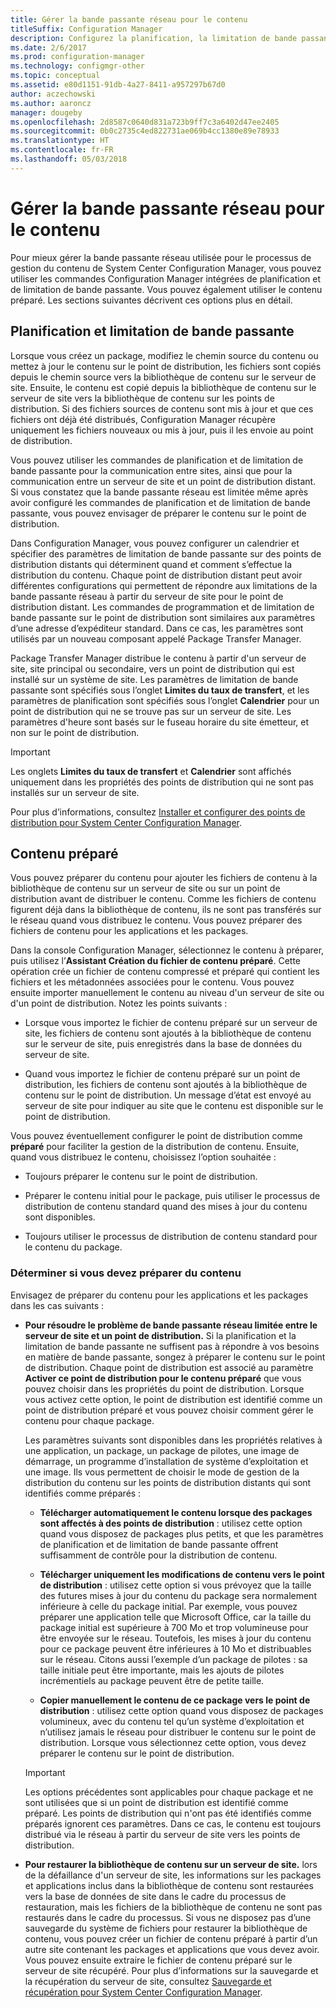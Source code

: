 ```yaml
---
title: Gérer la bande passante réseau pour le contenu
titleSuffix: Configuration Manager
description: Configurez la planification, la limitation de bande passante et le contenu préparé pour System Center Configuration Manager.
ms.date: 2/6/2017
ms.prod: configuration-manager
ms.technology: configmgr-other
ms.topic: conceptual
ms.assetid: e80d1151-91db-4a27-8411-a957297b67d0
author: aczechowski
ms.author: aaroncz
manager: dougeby
ms.openlocfilehash: 2d8587c0640d831a723b9ff7c3a6402d47ee2405
ms.sourcegitcommit: 0b0c2735c4ed822731ae069b4cc1380e89e78933
ms.translationtype: HT
ms.contentlocale: fr-FR
ms.lasthandoff: 05/03/2018
---
```

# <a name="manage-network-bandwidth-for-content"></a>Gérer la bande passante réseau pour le contenu
Pour mieux gérer la bande passante réseau utilisée pour le processus de gestion du contenu de System Center Configuration Manager, vous pouvez utiliser les commandes Configuration Manager intégrées de planification et de limitation de bande passante. Vous pouvez également utiliser le contenu préparé. Les sections suivantes décrivent ces options plus en détail.

##  <a name="BKMK_PlanningForThrottling"></a>Planification et limitation de bande passante  

 Lorsque vous créez un package, modifiez le chemin source du contenu ou mettez à jour le contenu sur le point de distribution, les fichiers sont copiés depuis le chemin source vers la bibliothèque de contenu sur le serveur de site. Ensuite, le contenu est copié depuis la bibliothèque de contenu sur le serveur de site vers la bibliothèque de contenu sur les points de distribution. Si des fichiers sources de contenu sont mis à jour et que ces fichiers ont déjà été distribués, Configuration Manager récupère uniquement les fichiers nouveaux ou mis à jour, puis il les envoie au point de distribution.

 Vous pouvez utiliser les commandes de planification et de limitation de bande passante pour la communication entre sites, ainsi que pour la communication entre un serveur de site et un point de distribution distant. Si vous constatez que la bande passante réseau est limitée même après avoir configuré les commandes de planification et de limitation de bande passante, vous pouvez envisager de préparer le contenu sur le point de distribution.  

 Dans Configuration Manager, vous pouvez configurer un calendrier et spécifier des paramètres de limitation de bande passante sur des points de distribution distants qui déterminent quand et comment s’effectue la distribution du contenu. Chaque point de distribution distant peut avoir différentes configurations qui permettent de répondre aux limitations de la bande passante réseau à partir du serveur de site pour le point de distribution distant. Les commandes de programmation et de limitation de bande passante sur le point de distribution sont similaires aux paramètres d’une adresse d’expéditeur standard. Dans ce cas, les paramètres sont utilisés par un nouveau composant appelé Package Transfer Manager.

 Package Transfer Manager distribue le contenu à partir d'un serveur de site, site principal ou secondaire, vers un point de distribution qui est installé sur un système de site. Les paramètres de limitation de bande passante sont spécifiés sous l’onglet **Limites du taux de transfert**, et les paramètres de planification sont spécifiés sous l’onglet **Calendrier** pour un point de distribution qui ne se trouve pas sur un serveur de site. Les paramètres d'heure sont basés sur le fuseau horaire du site émetteur, et non sur le point de distribution.  

> [!IMPORTANT]  
>  Les onglets **Limites du taux de transfert** et **Calendrier** sont affichés uniquement dans les propriétés des points de distribution qui ne sont pas installés sur un serveur de site.  

Pour plus d’informations, consultez [Installer et configurer des points de distribution pour System Center Configuration Manager](/sccm/core/servers/deploy/configure/install-and-configure-distribution-points).  

##  <a name="BKMK_PrestagingContent"></a>Contenu préparé  
 Vous pouvez préparer du contenu pour ajouter les fichiers de contenu à la bibliothèque de contenu sur un serveur de site ou sur un point de distribution avant de distribuer le contenu. Comme les fichiers de contenu figurent déjà dans la bibliothèque de contenu, ils ne sont pas transférés sur le réseau quand vous distribuez le contenu. Vous pouvez préparer des fichiers de contenu pour les applications et les packages.  

Dans la console Configuration Manager, sélectionnez le contenu à préparer, puis utilisez l’**Assistant Création du fichier de contenu préparé**. Cette opération crée un fichier de contenu compressé et préparé qui contient les fichiers et les métadonnées associées pour le contenu. Vous pouvez ensuite importer manuellement le contenu au niveau d'un serveur de site ou d'un point de distribution. Notez les points suivants :  

-   Lorsque vous importez le fichier de contenu préparé sur un serveur de site, les fichiers de contenu sont ajoutés à la bibliothèque de contenu sur le serveur de site, puis enregistrés dans la base de données du serveur de site.  

-   Quand vous importez le fichier de contenu préparé sur un point de distribution, les fichiers de contenu sont ajoutés à la bibliothèque de contenu sur le point de distribution. Un message d’état est envoyé au serveur de site pour indiquer au site que le contenu est disponible sur le point de distribution.  

Vous pouvez éventuellement configurer le point de distribution comme **préparé** pour faciliter la gestion de la distribution de contenu. Ensuite, quand vous distribuez le contenu, choisissez l’option souhaitée :  

-   Toujours préparer le contenu sur le point de distribution.  

-   Préparer le contenu initial pour le package, puis utiliser le processus de distribution de contenu standard quand des mises à jour du contenu sont disponibles.  

-   Toujours utiliser le processus de distribution de contenu standard pour le contenu du package.  

###  <a name="BKMK_DetermineToPrestageContent"></a>Déterminer si vous devez préparer du contenu  
 Envisagez de préparer du contenu pour les applications et les packages dans les cas suivants :  

-   **Pour résoudre le problème de bande passante réseau limitée entre le serveur de site et un point de distribution.** Si la planification et la limitation de bande passante ne suffisent pas à répondre à vos besoins en matière de bande passante, songez à préparer le contenu sur le point de distribution. Chaque point de distribution est associé au paramètre **Activer ce point de distribution pour le contenu préparé** que vous pouvez choisir dans les propriétés du point de distribution. Lorsque vous activez cette option, le point de distribution est identifié comme un point de distribution préparé et vous pouvez choisir comment gérer le contenu pour chaque package.  

    Les paramètres suivants sont disponibles dans les propriétés relatives à une application, un package, un package de pilotes, une image de démarrage, un programme d’installation de système d’exploitation et une image. Ils vous permettent de choisir le mode de gestion de la distribution du contenu sur les points de distribution distants qui sont identifiés comme préparés :  

    -   **Télécharger automatiquement le contenu lorsque des packages sont affectés à des points de distribution** : utilisez cette option quand vous disposez de packages plus petits, et que les paramètres de planification et de limitation de bande passante offrent suffisamment de contrôle pour la distribution de contenu.  

    -   **Télécharger uniquement les modifications de contenu vers le point de distribution** : utilisez cette option si vous prévoyez que la taille des futures mises à jour du contenu du package sera normalement inférieure à celle du package initial. Par exemple, vous pouvez préparer une application telle que Microsoft Office, car la taille du package initial est supérieure à 700 Mo et trop volumineuse pour être envoyée sur le réseau. Toutefois, les mises à jour du contenu pour ce package peuvent être inférieures à 10 Mo et distribuables sur le réseau. Citons aussi l’exemple d’un package de pilotes : sa taille initiale peut être importante, mais les ajouts de pilotes incrémentiels au package peuvent être de petite taille.  

    -   **Copier manuellement le contenu de ce package vers le point de distribution** : utilisez cette option quand vous disposez de packages volumineux, avec du contenu tel qu’un système d’exploitation et n’utilisez jamais le réseau pour distribuer le contenu sur le point de distribution. Lorsque vous sélectionnez cette option, vous devez préparer le contenu sur le point de distribution.  

    > [!IMPORTANT]  
    >  Les options précédentes sont applicables pour chaque package et ne sont utilisées que si un point de distribution est identifié comme préparé. Les points de distribution qui n'ont pas été identifiés comme préparés ignorent ces paramètres. Dans ce cas, le contenu est toujours distribué via le réseau à partir du serveur de site vers les points de distribution.  

-   **Pour restaurer la bibliothèque de contenu sur un serveur de site.** lors de la défaillance d'un serveur de site, les informations sur les packages et applications inclus dans la bibliothèque de contenu sont restaurées vers la base de données de site dans le cadre du processus de restauration, mais les fichiers de la bibliothèque de contenu ne sont pas restaurés dans le cadre du processus. Si vous ne disposez pas d’une sauvegarde du système de fichiers pour restaurer la bibliothèque de contenu, vous pouvez créer un fichier de contenu préparé à partir d’un autre site contenant les packages et applications que vous devez avoir. Vous pouvez ensuite extraire le fichier de contenu préparé sur le serveur de site récupéré. Pour plus d’informations sur la sauvegarde et la récupération du serveur de site, consultez [Sauvegarde et récupération pour System Center Configuration Manager](/sccm/protect/understand/backup-and-recovery).  
